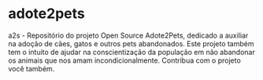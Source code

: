 # adote2pets
a2s - Repositório do projeto Open Source Adote2Pets, dedicado a auxiliar na adoção de cães, gatos e outros pets abandonados. Este projeto também tem o intuito de ajudar na conscientização da população em não abandonar os animais que nos amam incondicionalmente. Contribua com o projeto você também.

